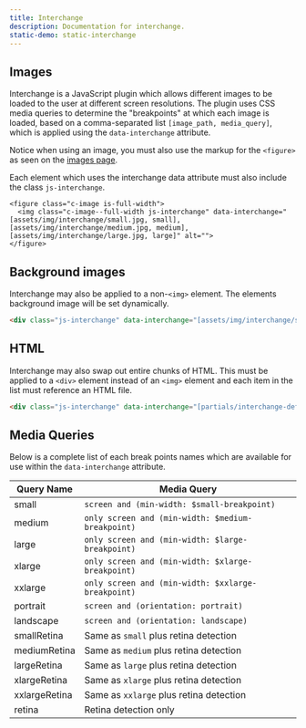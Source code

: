 ```yaml
---
title: Interchange
description: Documentation for interchange.
static-demo: static-interchange
---
```


## Images

Interchange is a JavaScript plugin which allows different images to be loaded to the user at different screen resolutions. The plugin uses CSS media queries to determine the "breakpoints" at which each image is loaded, based on a comma-separated list `[image_path, media_query]`, which is applied using the `data-interchange` attribute.

Notice when using an image, you must also use the markup for the `<figure>` as seen on the [images page](images.html).

Each element which uses the interchange data attribute must also include the class `js-interchange`.

```html_example
<figure class="c-image is-full-width">
  <img class="c-image--full-width js-interchange" data-interchange="[assets/img/interchange/small.jpg, small], [assets/img/interchange/medium.jpg, medium], [assets/img/interchange/large.jpg, large]" alt="">
</figure>
```

## Background images

Interchange may also be applied to a non-`<img>` element. The elements background image will be set dynamically.

```html
<div class="js-interchange" data-interchange="[assets/img/interchange/small.jpg, small], [assets/img/interchange/medium.jpg, medium], [assets/img/interchange/large.jpg, large]"></div>
```

<div class="docs-example-interchange-background js-interchange" data-interchange="[assets/img/interchange/small.jpg, small], [assets/img/interchange/medium.jpg, medium], [assets/img/interchange/large.jpg, large]"></div>

## HTML

Interchange may also swap out entire chunks of HTML. This must be applied to a `<div>` element instead of an `<img>` element and each item in the list must reference an HTML file.

```html
<div class="js-interchange" data-interchange="[partials/interchange-default.html, small], [partials/interchange-medium.html, medium], [partials/interchange-large.html, large]"></div>
```
<div class="js-interchange" id="docs-example-interchange" data-interchange="[partials/interchange-default.html, small], [partials/interchange-medium.html, medium], [partials/interchange-large.html, large]"></div>

## Media Queries

Below is a complete list of each break points names which are available for use within the `data-interchange` attribute.

Query Name | Media Query
-----------|------------
small      | `screen and (min-width: $small-breakpoint)`
medium     | `only screen and (min-width: $medium-breakpoint)`
large      | `only screen and (min-width: $large-breakpoint)`
xlarge     | `only screen and (min-width: $xlarge-breakpoint)`
xxlarge    | `only screen and (min-width: $xxlarge-breakpoint)`
portrait   | `screen and (orientation: portrait)`
landscape  | `screen and (orientation: landscape)`
smallRetina| Same as `small` plus retina detection
mediumRetina | Same as `medium` plus retina detection
largeRetina| Same as `large` plus retina detection
xlargeRetina | Same as `xlarge` plus retina detection
xxlargeRetina | Same as `xxlarge` plus retina detection
retina     | Retina detection only
